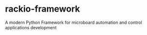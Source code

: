 # rackio-framework
A modern Python Framework for microboard automation and control applications development
